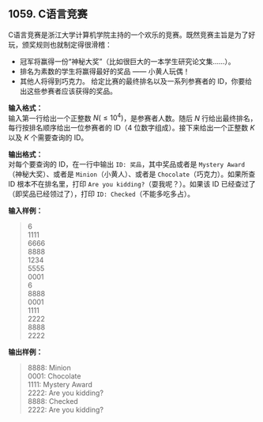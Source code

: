 ﻿## 1059. C语言竞赛
C语言竞赛是浙江大学计算机学院主持的一个欢乐的竞赛。既然竞赛主旨是为了好玩，颁奖规则也就制定得很滑稽：
- 冠军将赢得一份“神秘大奖”（比如很巨大的一本学生研究论文集……）。
- 排名为素数的学生将赢得最好的奖品 —— 小黄人玩偶！
- 其他人将得到巧克力。
给定比赛的最终排名以及一系列参赛者的 ID，你要给出这些参赛者应该获得的奖品。

**输入格式：**  
输入第一行给出一个正整数 $N(≤10^4)$，是参赛者人数。随后 $N$ 行给出最终排名，每行按排名顺序给出一位参赛者的 ID（4 位数字组成）。接下来给出一个正整数 $K$ 以及 $K$ 个需要查询的 ID。

**输出格式：**  
对每个要查询的 ID，在一行中输出 `ID: 奖品`，其中奖品或者是 `Mystery Award`（神秘大奖）、或者是 `Minion`（小黄人）、或者是 `Chocolate`（巧克力）。如果所查 ID 根本不在排名里，打印 `Are you kidding?`（耍我呢？）。如果该 ID 已经查过了（即奖品已经领过了），打印 `ID: Checked`（不能多吃多占）。

**输入样例：**
>6  
1111  
6666  
8888  
1234  
5555  
0001  
6  
8888  
0001  
1111  
2222  
8888  
2222  

**输出样例：**
>8888: Minion  
0001: Chocolate  
1111: Mystery Award  
2222: Are you kidding?  
8888: Checked  
2222: Are you kidding?  